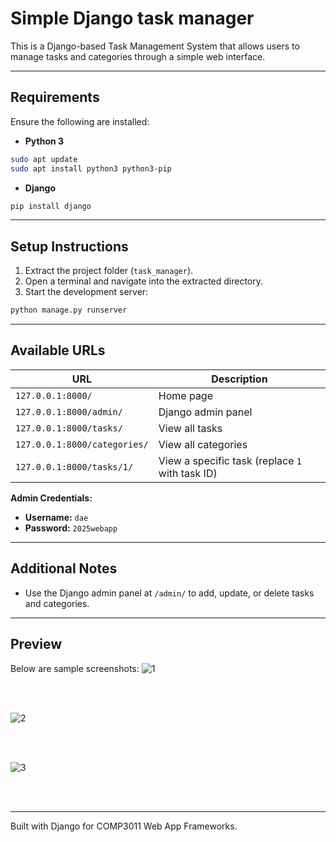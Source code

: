 # Simple Django task manager
This is a Django-based Task Management System that allows users to manage tasks and categories through a simple web interface.

---

## Requirements

Ensure the following are installed:

- **Python 3**

```bash
sudo apt update
sudo apt install python3 python3-pip
```

- **Django**

```bash
pip install django
```

---

## Setup Instructions

1. Extract the project folder (`task_manager`).
2. Open a terminal and navigate into the extracted directory.
3. Start the development server:

```bash
python manage.py runserver
```

---

## Available URLs

| URL | Description |
|-----|-------------|
| `127.0.0.1:8000/` | Home page |
| `127.0.0.1:8000/admin/` | Django admin panel |
| `127.0.0.1:8000/tasks/` | View all tasks |
| `127.0.0.1:8000/categories/` | View all categories |
| `127.0.0.1:8000/tasks/1/` | View a specific task (replace `1` with task ID) |

**Admin Credentials:**

- **Username:** `dae`  
- **Password:** `2025webapp`

---

## Additional Notes

- Use the Django admin panel at `/admin/` to add, update, or delete tasks and categories.

---

## Preview

Below are sample screenshots:
![1](https://github.com/user-attachments/assets/e28a3f38-7b23-4309-960f-305774e3ad11)

<br><br>

![2](https://github.com/user-attachments/assets/be9bc056-184e-44ef-b3fe-5991179cc4d2)

<br><br>

![3](https://github.com/user-attachments/assets/6271de14-aad1-494f-b86a-2100966d83df)

<br><br>

---

Built with Django for COMP3011 Web App Frameworks.
